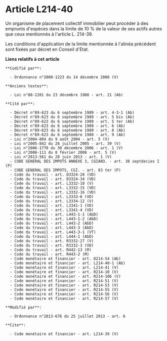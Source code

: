# Article L214-40

Un organisme de placement collectif immobilier peut procéder à des emprunts d'espèces dans la limite de 10 % de la valeur de
ses actifs autres que ceux mentionnés à l'article L. 214-39. 

Les conditions d'application de la limite mentionnée à l'alinéa précédent sont fixées par décret en Conseil d'Etat.

**Liens relatifs à cet article**

	**Codifié par**:

	  - Ordonnance n°2000-1223 du 14 décembre 2000 (V)

	**Anciens textes**:

	  - Loi n°88-1201 du 23 décembre 1988 - art. 21 (Ab)

	**Cité par**:

	  - Décret n°89-623 du 6 septembre 1989 - art. 4-3-1 (Ab)
	  - Décret n°89-623 du 6 septembre 1989 - art. 5 bis (Ab)
	  - Décret n°89-623 du 6 septembre 1989 - art. 5 ter (Ab)
	  - Décret n°89-623 du 6 septembre 1989 - art. 6 (Ab)
	  - Décret n°89-623 du 6 septembre 1989 - art. 8 (Ab)
	  - Décret n°89-623 du 6 septembre 1989 - art. 9 (Ab)
	  - Loi n°2004-804 du 9 août 2004 - art. 5 (V)
	  - Loi n°2005-842 du 26 juillet 2005 - art. 39 (V)
	  - Loi n°2006-1770 du 30 décembre 2006 - art. 1 (V)
	  - Loi n°2008-111 du 8 février 2008 - art. 5 (V)
	  - Loi n°2013-561 du 28 juin 2013 - art. 1 (V)
	  - CODE GENERAL DES IMPOTS ANNEXE 3, CGIAN3. - art. 38 septdecies I (P)
	  - CODE GENERAL DES IMPOTS, CGI. - art. 83 ter (P)
	  - Code du travail - art. D3324-28 (VD)
	  - Code du travail - art. D3324-34 (VD)
	  - Code du travail - art. L3332-10 (V)
	  - Code du travail - art. L3332-15 (VD)
	  - Code du travail - art. L3332-16 (VD)
	  - Code du travail - art. L3333-6 (VD)
	  - Code du travail - art. L3334-12 (V)
	  - Code du travail - art. L3341-1 (VD)
	  - Code du travail - art. L3341-4 (VD)
	  - Code du travail - art. L443-1-1 (AbD)
	  - Code du travail - art. L443-1-2 (AbD)
	  - Code du travail - art. L443-2 (AbD)
	  - Code du travail - art. L443-3 (AbD)
	  - Code du travail - art. L443-3-1 (VT)
	  - Code du travail - art. L444-1 (AbD)
	  - Code du travail - art. R3332-27 (V)
	  - Code du travail - art. R3332-3 (VD)
	  - Code du travail - art. R442-13 (M)
	  - Code du travail - art. R443-2 (M)
	  - Code monétaire et financier - art. D214-54 (Ab)
	  - Code monétaire et financier - art. L214-40-1 (Ab)
	  - Code monétaire et financier - art. L214-41 (V)
	  - Code monétaire et financier - art. R214-10 (V)
	  - Code monétaire et financier - art. R214-106 (V)
	  - Code monétaire et financier - art. R214-51 (V)
	  - Code monétaire et financier - art. R214-53 (V)
	  - Code monétaire et financier - art. R214-55 (V)
	  - Code monétaire et financier - art. R214-56 (V)
	  - Code monétaire et financier - art. R214-57 (V)

	**Modifié par**:

	  - Ordonnance n°2013-676 du 25 juillet 2013 - art. 6

	**Cite**:

	  - Code monétaire et financier - art. L214-39 (V)
